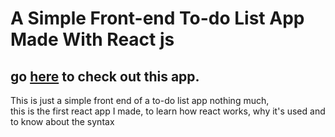 # A Simple Front-end To-do List App Made With React js

## go [here](https://ravindranvignesh.github.io/react-todo) to check out this app.

This is just a simple front end of a to-do list app nothing much,\
this is the first react app I made, to learn how react works, why it's used and to know about the syntax 
